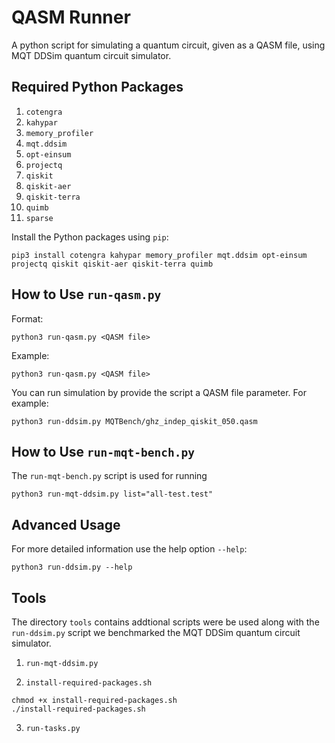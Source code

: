# QASM Runner

A python script for simulating a quantum circuit, given as a QASM file, using MQT DDSim quantum circuit simulator.

## Required Python Packages 
1. `cotengra`
1. `kahypar`
1. `memory_profiler`
1. `mqt.ddsim`
1. `opt-einsum`
1. `projectq`
1. `qiskit`
1. `qiskit-aer`
1. `qiskit-terra`
1. `quimb`
1. `sparse`

Install the Python packages using `pip`:

```
pip3 install cotengra kahypar memory_profiler mqt.ddsim opt-einsum projectq qiskit qiskit-aer qiskit-terra quimb
```

## How to Use `run-qasm.py`


Format:
```
python3 run-qasm.py <QASM file>
```

Example:
```
python3 run-qasm.py <QASM file>
```



You can run simulation by provide the script a QASM file parameter. For example:

```
python3 run-ddsim.py MQTBench/ghz_indep_qiskit_050.qasm 
```

## How to Use `run-mqt-bench.py`

The `run-mqt-bench.py` script is used for running 

```
python3 run-mqt-ddsim.py list="all-test.test"
```

## Advanced Usage

For more detailed information use the help option `--help`:

```
python3 run-ddsim.py --help
```

## Tools

The directory `tools` contains addtional scripts were be used along with the `run-ddsim.py` script we benchmarked the MQT DDSim quantum circuit simulator.

1. `run-mqt-ddsim.py`


2. `install-required-packages.sh`

```
chmod +x install-required-packages.sh
./install-required-packages.sh
```

3. `run-tasks.py` 
